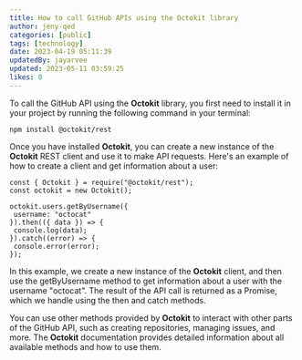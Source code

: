 ```yaml
---
title: How to call GitHub APIs using the Octokit library
author: jeny-qed
categories: [public]
tags: [technology]
date: 2023-04-19 05:11:39
updatedBy: jayarvee
updated: 2023-05-11 03:59:25
likes: 0
---
```


To call the GitHub API using the **Octokit** library, you first need to install it in your project by running the following command in your terminal:

```
npm install @octokit/rest
```

Once you have installed **Octokit**, you can create a new instance of the **Octokit** REST client and use it to make API requests. Here's an example of how to create a client and get information about a user:

```
const { Octokit } = require("@octokit/rest");
const octokit = new Octokit();

octokit.users.getByUsername({
 username: "octocat"
}).then(({ data }) => {
 console.log(data);
}).catch((error) => {
 console.error(error);
});
```

In this example, we create a new instance of the **Octokit** client, and then use the getByUsername method to get information about a user with the username "octocat". The result of the API call is returned as a Promise, which we handle using the then and catch methods.

You can use other methods provided by **Octokit** to interact with other parts of the GitHub API, such as creating repositories, managing issues, and more. The **Octokit** documentation provides detailed information about all available methods and how to use them.